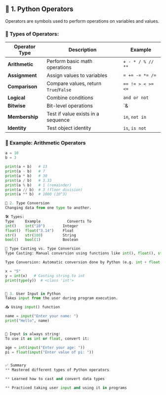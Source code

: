 ## 🔹 1. Python Operators

Operators are symbols used to perform operations on variables and values.

### 🧮 Types of Operators:

| Operator Type      |   Description                 |  Example             |
|--------------------|-------------------------------|----------------------|
| **Arithmetic**     | Perform basic math operations | `+ - * / % // **`   |
| **Assignment**     | Assign values to variables    | `= += -= *= /=`     |
| **Comparison**    | Compare values, return `True`/`False`| `== != > < >=<=` |
| **Logical**       | Combine conditions             | `and or not`        |
| **Bitwise**       | Bit-level operations           | `& | ^ ~ << >>`     |
| **Membership**    | Test if value exists in a sequence  | `in`, `not in` |
| **Identity**      | Test object identity           | `is`, `is not`      |

### 🔹 Example: Arithmetic Operators
```python
a = 10
b = 3

print(a + b)   # 13
print(a - b)   # 7
print(a * b)   # 30
print(a / b)   # 3.33
print(a % b)   # 1 (remainder)
print(a // b)  # 3 (floor division)
print(a ** b)  # 1000 (10^3)

🔹 2. Type Conversion
Changing data from one type to another.

🛠️ Types:
Type	 Example	        Converts To
int()	 int("10")	      Integer
float()	 float("3.14")	  Float
str()	 str(100)	      String
bool()	 bool(1)	      Boolean

🔹 Type Casting vs. Type Conversion
Type Casting: Manual conversion using functions like int(), float(), str()

Type Conversion: Automatic conversion done by Python (e.g. int + float = float)

x = "5"
y = int(x)   # Casting string to int
print(type(y))  # <class 'int'>


🔹 3. User Input in Python
Takes input from the user during program execution.

📥 Using input() function

name = input("Enter your name: ")
print("Hello", name)


🔁 Input is always string!
To use it as int or float, convert it:

age = int(input("Enter your age: "))
pi = float(input("Enter value of pi: "))


✅ Summary
** Mastered different types of Python operators

** Learned how to cast and convert data types

** Practiced taking user input and using it in programs